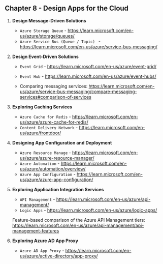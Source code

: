 ## Chapter 8 - Design Apps for the Cloud 

1. **Design Message-Driven Solutions**

   - `Azure Storage Queue` - https://learn.microsoft.com/en-us/azure/storage/queues/
   - `Azure Service Bus (Queue / Topic) ` - https://learn.microsoft.com/en-us/azure/service-bus-messaging/ 

2. **Design Event-Driven Solutions**
 
    - `Event Grid` - https://learn.microsoft.com/en-us/azure/event-grid/
    - `Event Hub` - https://learn.microsoft.com/en-us/azure/event-hubs/

    - Comparing messaging services: https://learn.microsoft.com/en-us/azure/service-bus-messaging/compare-messaging-services#comparison-of-services
   
3. **Exploring Caching Services**
    
    - `Azure Cache for Redis` - https://learn.microsoft.com/en-us/azure/azure-cache-for-redis/
    - `Content Delivery Network` - https://learn.microsoft.com/en-us/azure/frontdoor/

4. **Designing App Configuration and Deployment**
    
   - `Azure Resource Manage` - https://learn.microsoft.com/en-us/azure/azure-resource-manager/
   - `Azure Automation` - https://learn.microsoft.com/en-us/azure/automation/overview/
   - `Azure App Configuration` - https://learn.microsoft.com/en-us/azure/azure-app-configuration/
    
5. **Exploring Application Integration Services**

    - `API Management` - https://learn.microsoft.com/en-us/azure/api-management/
    - `Logic Apps` - https://learn.microsoft.com/en-us/azure/logic-apps/

   Feature-based comparison of the Azure API Management tiers: https://learn.microsoft.com/en-us/azure/api-management/api-management-features

6. **Exploring Azure AD App Proxy**

    - `Azure AD App Proxy` - https://learn.microsoft.com/en-us/azure/active-directory/app-proxy/
